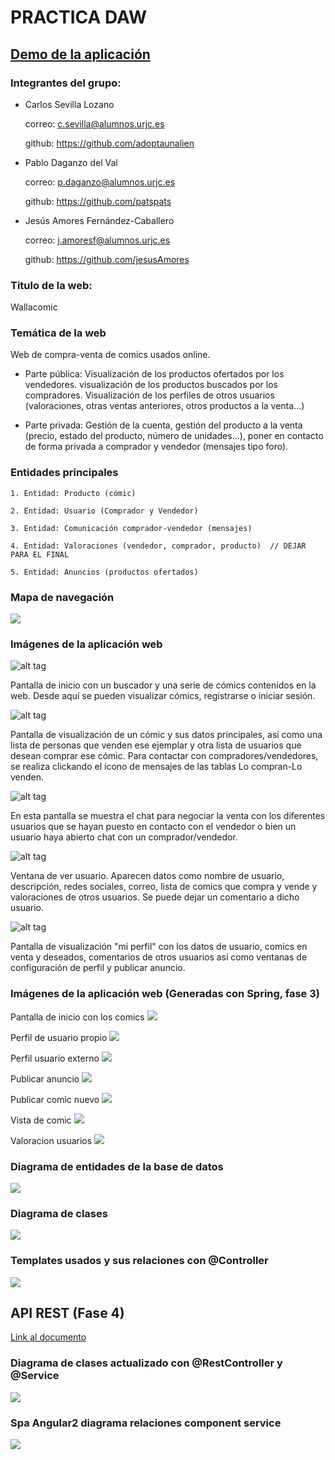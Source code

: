 # PRACTICA DAW

## [Demo de la aplicación](https://youtu.be/MUJe19gjoCY)

### Integrantes del grupo:

+ Carlos Sevilla Lozano

  correo: c.sevilla@alumnos.urjc.es
  
  github: https://github.com/adoptaunalien
  
+ Pablo Daganzo del Val

  correo: p.daganzo@alumnos.urjc.es
  
  github: https://github.com/patspats
  
+ Jesús Amores Fernández-Caballero

  correo: j.amoresf@alumnos.urjc.es
  
  github: https://github.com/jesusAmores

### Titulo de la web:
  
  Wallacomic

### Temática de la web

  Web de compra-venta de comics usados online.

+ Parte pública: Visualización de los productos ofertados por los vendedores. visualización de los productos buscados por los compradores. Visualización de los perfiles de otros usuarios (valoraciones, otras ventas anteriores, otros productos a la venta...)
    
+ Parte privada: Gestión de la cuenta, gestión del producto a la venta (precio, estado del producto, número de unidades...), poner en contacto de forma privada a comprador y vendedor (mensajes tipo foro).
    
### Entidades principales

    1. Entidad: Producto (cómic)
    
    2. Entidad: Usuario (Comprador y Vendedor)
    
    3. Entidad: Comunicación comprador-vendedor (mensajes)
    
    4. Entidad: Valoraciones (vendedor, comprador, producto)  // DEJAR PARA EL FINAL
    
    5. Entidad: Anuncios (productos ofertados)

### Mapa de navegación
<img src="https://github.com/AdoptaUnAlien/DAW/blob/master/mapa_de_navegaci%C3%B3n.jpg"/>

### Imágenes de la aplicación web
   
![alt tag](https://github.com/AdoptaUnAlien/DAW/blob/master/Fase%202/screenshots/index_no_registro.png)

  Pantalla de inicio con un buscador y una serie de cómics contenidos en la web. Desde aquí se pueden visualizar cómics, registrarse o     iniciar sesión. 

![alt tag](https://github.com/AdoptaUnAlien/DAW/blob/master/Fase%202/screenshots/ver_comic.png)

  Pantalla de visualización de un cómic y sus datos principales, así como una lista de personas que venden ese ejemplar y otra lista de   usuarios que desean comprar ese cómic. Para contactar con compradores/vendedores, se realiza clickando el icono de mensajes de las       tablas Lo compran-Lo venden.

![alt tag](https://github.com/AdoptaUnAlien/DAW/blob/master/Fase%202/screenshots/mensajes.png)

  En esta pantalla se muestra el chat para negociar la venta con los diferentes usuarios que se hayan puesto en contacto con el vendedor   o bien un usuario haya abierto chat con un comprador/vendedor.

![alt tag](https://github.com/AdoptaUnAlien/DAW/blob/master/Fase%202/screenshots/ver_usuario.png)

  Ventana de ver usuario. Aparecen datos como nombre de usuario, descripción, redes sociales, correo, lista de comics que compra y vende   y valoraciones de otros usuarios. Se puede dejar un comentario a dicho usuario.

![alt tag](https://github.com/AdoptaUnAlien/DAW/blob/master/Fase%202/screenshots/ver_perfil.png)

  Pantalla de visualización "mi perfil" con los datos de usuario, comics en venta y deseados, comentarios de otros usuarios así como       ventanas de configuración de perfil y publicar anuncio. 
    

### Imágenes de la aplicación web (Generadas con Spring, fase 3)

Pantalla de inicio con los comics
<img src="https://github.com/AdoptaUnAlien/DAW/blob/master/capturasFase3/main.png"/>

Perfil de usuario propio
<img src="https://github.com/AdoptaUnAlien/DAW/blob/master/capturasFase3/perfil.png"/>

Perfil usuario externo
<img src="https://github.com/AdoptaUnAlien/DAW/blob/master/capturasFase3/perfilotro.png"/>

Publicar anuncio
<img src="https://github.com/AdoptaUnAlien/DAW/blob/master/capturasFase3/public.%20anuncio.png"/>

Publicar comic nuevo
<img src="https://github.com/AdoptaUnAlien/DAW/blob/master/capturasFase3/publica%20comic.png"/>

Vista de comic
<img src="https://github.com/AdoptaUnAlien/DAW/blob/master/capturasFase3/comic.png"/>

Valoracion usuarios
<img src="https://github.com/AdoptaUnAlien/DAW/blob/master/capturasFase3/valoraciones.png"/>



### Diagrama de entidades de la base de datos
<img src="https://github.com/AdoptaUnAlien/DAW/blob/master/capturasFase3/ER.bmp"/>


### Diagrama de clases
<img src="https://github.com/AdoptaUnAlien/DAW/blob/master/capturasFase3/clases.bmp"/>

### Templates usados y sus relaciones con @Controller
<img src="https://github.com/AdoptaUnAlien/DAW/blob/master/capturasFase3/tabla-relaciones.bmp"/>

## API REST (Fase 4)

[Link al documento](https://github.com/AdoptaUnAlien/DAW/blob/master/API.md)

### Diagrama de clases actualizado con @RestController y @Service
<img src="https://github.com/AdoptaUnAlien/DAW/blob/master/DiagramaConRest2.png"/>

### Spa Angular2 diagrama relaciones component service
<img src="https://github.com/AdoptaUnAlien/DAW/blob/master/spa_angular_2.PNG"/>
